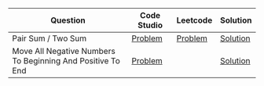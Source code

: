 | Question                                                   | Code Studio                                                                                                                    | Leetcode                                          | Solution                                  |
| ---------------------------------------------------------- | ------------------------------------------------------------------------------------------------------------------------------ | ------------------------------------------------- | ----------------------------------------- |
| Pair Sum / Two Sum                                         | [Problem](https://www.codingninjas.com/codestudio/problems/pair-sum_1171154)                                                   | [Problem](https://leetcode.com/problems/two-sum/) | [Solution](TwoSum.java)                   |
| Move All Negative Numbers To Beginning And Positive To End | [Problem](https://www.codingninjas.com/codestudio/problems/move-all-negative-numbers-to-beginning-and-positive-to-end_1112620) |                                                   | [Solution](RearrangePostiveNegative.java) |


